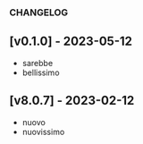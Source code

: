 ### CHANGELOG

## [v0.1.0] - 2023-05-12
- sarebbe
- bellissimo

## [v8.0.7] - 2023-02-12
- nuovo 
- nuovissimo

